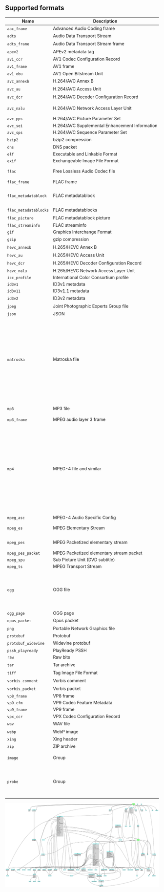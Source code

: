 ## Supported formats

[./formats_table.jq]: sh-start

|Name                  |Description                                                   |Dependencies|
|-                     |-                                                             |-|
|`aac_frame`           |Advanced&nbsp;Audio&nbsp;Coding&nbsp;frame                    |<sub></sub>|
|`adts`                |Audio&nbsp;Data&nbsp;Transport&nbsp;Stream                    |<sub>`adts_frame`</sub>|
|`adts_frame`          |Audio&nbsp;Data&nbsp;Transport&nbsp;Stream&nbsp;frame         |<sub>`aac_frame`</sub>|
|`apev2`               |APEv2&nbsp;metadata&nbsp;tag                                  |<sub>`image`</sub>|
|`av1_ccr`             |AV1&nbsp;Codec&nbsp;Configuration&nbsp;Record                 |<sub></sub>|
|`av1_frame`           |AV1&nbsp;frame                                                |<sub>`av1_obu`</sub>|
|`av1_obu`             |AV1&nbsp;Open&nbsp;Bitstream&nbsp;Unit                        |<sub></sub>|
|`avc_annexb`          |H.264/AVC&nbsp;Annex&nbsp;B                                   |<sub>`avc_nalu`</sub>|
|`avc_au`              |H.264/AVC&nbsp;Access&nbsp;Unit                               |<sub>`avc_nalu`</sub>|
|`avc_dcr`             |H.264/AVC&nbsp;Decoder&nbsp;Configuration&nbsp;Record         |<sub>`avc_nalu`</sub>|
|`avc_nalu`            |H.264/AVC&nbsp;Network&nbsp;Access&nbsp;Layer&nbsp;Unit       |<sub>`avc_sps` `avc_pps` `avc_sei`</sub>|
|`avc_pps`             |H.264/AVC&nbsp;Picture&nbsp;Parameter&nbsp;Set                |<sub></sub>|
|`avc_sei`             |H.264/AVC&nbsp;Supplemental&nbsp;Enhancement&nbsp;Information |<sub></sub>|
|`avc_sps`             |H.264/AVC&nbsp;Sequence&nbsp;Parameter&nbsp;Set               |<sub></sub>|
|`bzip2`               |bzip2&nbsp;compression                                        |<sub>`probe`</sub>|
|`dns`                 |DNS&nbsp;packet                                               |<sub></sub>|
|`elf`                 |Executable&nbsp;and&nbsp;Linkable&nbsp;Format                 |<sub></sub>|
|`exif`                |Exchangeable&nbsp;Image&nbsp;File&nbsp;Format                 |<sub></sub>|
|`flac`                |Free&nbsp;Lossless&nbsp;Audio&nbsp;Codec&nbsp;file            |<sub>`flac_metadatablocks` `flac_frame`</sub>|
|`flac_frame`          |FLAC&nbsp;frame                                               |<sub></sub>|
|`flac_metadatablock`  |FLAC&nbsp;metadatablock                                       |<sub>`flac_streaminfo` `flac_picture` `vorbis_comment`</sub>|
|`flac_metadatablocks` |FLAC&nbsp;metadatablocks                                      |<sub>`flac_metadatablock`</sub>|
|`flac_picture`        |FLAC&nbsp;metadatablock&nbsp;picture                          |<sub>`image`</sub>|
|`flac_streaminfo`     |FLAC&nbsp;streaminfo                                          |<sub></sub>|
|`gif`                 |Graphics&nbsp;Interchange&nbsp;Format                         |<sub></sub>|
|`gzip`                |gzip&nbsp;compression                                         |<sub>`probe`</sub>|
|`hevc_annexb`         |H.265/HEVC&nbsp;Annex&nbsp;B                                  |<sub>`hevc_nalu`</sub>|
|`hevc_au`             |H.265/HEVC&nbsp;Access&nbsp;Unit                              |<sub>`hevc_nalu`</sub>|
|`hevc_dcr`            |H.265/HEVC&nbsp;Decoder&nbsp;Configuration&nbsp;Record        |<sub>`hevc_nalu`</sub>|
|`hevc_nalu`           |H.265/HEVC&nbsp;Network&nbsp;Access&nbsp;Layer&nbsp;Unit      |<sub></sub>|
|`icc_profile`         |International&nbsp;Color&nbsp;Consortium&nbsp;profile         |<sub></sub>|
|`id3v1`               |ID3v1&nbsp;metadata                                           |<sub></sub>|
|`id3v11`              |ID3v1.1&nbsp;metadata                                         |<sub></sub>|
|`id3v2`               |ID3v2&nbsp;metadata                                           |<sub>`image`</sub>|
|`jpeg`                |Joint&nbsp;Photographic&nbsp;Experts&nbsp;Group&nbsp;file     |<sub>`exif` `icc_profile`</sub>|
|`json`                |JSON                                                          |<sub></sub>|
|`matroska`            |Matroska&nbsp;file                                            |<sub>`aac_frame` `av1_ccr` `av1_frame` `avc_au` `avc_dcr` `flac_frame` `flac_metadatablocks` `hevc_au` `hevc_dcr` `image` `mp3_frame` `mpeg_asc` `mpeg_pes_packet` `mpeg_spu` `opus_packet` `vorbis_packet` `vp8_frame` `vp9_cfm` `vp9_frame`</sub>|
|`mp3`                 |MP3&nbsp;file                                                 |<sub>`id3v2` `id3v1` `id3v11` `apev2` `mp3_frame`</sub>|
|`mp3_frame`           |MPEG&nbsp;audio&nbsp;layer&nbsp;3&nbsp;frame                  |<sub>`xing`</sub>|
|`mp4`                 |MPEG-4&nbsp;file&nbsp;and&nbsp;similar                        |<sub>`aac_frame` `av1_ccr` `av1_frame` `flac_frame` `flac_metadatablocks` `id3v2` `image` `jpeg` `mp3_frame` `avc_au` `avc_dcr` `mpeg_es` `hevc_au` `hevc_dcr` `mpeg_pes_packet` `opus_packet` `protobuf_widevine` `pssh_playready` `vorbis_packet` `vp9_frame` `vpx_ccr`</sub>|
|`mpeg_asc`            |MPEG-4&nbsp;Audio&nbsp;Specific&nbsp;Config                   |<sub></sub>|
|`mpeg_es`             |MPEG&nbsp;Elementary&nbsp;Stream                              |<sub>`mpeg_asc` `vorbis_packet`</sub>|
|`mpeg_pes`            |MPEG&nbsp;Packetized&nbsp;elementary&nbsp;stream              |<sub>`mpeg_pes_packet` `mpeg_spu`</sub>|
|`mpeg_pes_packet`     |MPEG&nbsp;Packetized&nbsp;elementary&nbsp;stream&nbsp;packet  |<sub></sub>|
|`mpeg_spu`            |Sub&nbsp;Picture&nbsp;Unit&nbsp;(DVD&nbsp;subtitle)           |<sub></sub>|
|`mpeg_ts`             |MPEG&nbsp;Transport&nbsp;Stream                               |<sub></sub>|
|`ogg`                 |OGG&nbsp;file                                                 |<sub>`ogg_page` `vorbis_packet` `vorbis_comment` `opus_packet` `flac_metadatablock` `flac_frame`</sub>|
|`ogg_page`            |OGG&nbsp;page                                                 |<sub></sub>|
|`opus_packet`         |Opus&nbsp;packet                                              |<sub>`vorbis_comment`</sub>|
|`png`                 |Portable&nbsp;Network&nbsp;Graphics&nbsp;file                 |<sub>`icc_profile` `exif`</sub>|
|`protobuf`            |Protobuf                                                      |<sub></sub>|
|`protobuf_widevine`   |Widevine&nbsp;protobuf                                        |<sub>`protobuf`</sub>|
|`pssh_playready`      |PlayReady&nbsp;PSSH                                           |<sub></sub>|
|`raw`                 |Raw&nbsp;bits                                                 |<sub></sub>|
|`tar`                 |Tar&nbsp;archive                                              |<sub>`probe`</sub>|
|`tiff`                |Tag&nbsp;Image&nbsp;File&nbsp;Format                          |<sub>`icc_profile`</sub>|
|`vorbis_comment`      |Vorbis&nbsp;comment                                           |<sub>`flac_picture`</sub>|
|`vorbis_packet`       |Vorbis&nbsp;packet                                            |<sub>`vorbis_comment`</sub>|
|`vp8_frame`           |VP8&nbsp;frame                                                |<sub></sub>|
|`vp9_cfm`             |VP9&nbsp;Codec&nbsp;Feature&nbsp;Metadata                     |<sub></sub>|
|`vp9_frame`           |VP9&nbsp;frame                                                |<sub></sub>|
|`vpx_ccr`             |VPX&nbsp;Codec&nbsp;Configuration&nbsp;Record                 |<sub></sub>|
|`wav`                 |WAV&nbsp;file                                                 |<sub>`id3v2` `id3v1` `id3v11`</sub>|
|`webp`                |WebP&nbsp;image                                               |<sub>`vp8_frame`</sub>|
|`xing`                |Xing&nbsp;header                                              |<sub></sub>|
|`zip`                 |ZIP&nbsp;archive                                              |<sub>`probe`</sub>|
|`image`               |Group                                                         |<sub>`gif` `jpeg` `mp4` `png` `tiff` `webp`</sub>|
|`probe`               |Group                                                         |<sub>`adts` `bzip2` `elf` `flac` `gif` `gzip` `jpeg` `json` `matroska` `mp3` `mp4` `mpeg_ts` `ogg` `png` `tar` `tiff` `wav` `webp` `zip`</sub>|

[#]: sh-end

![alt text](formats.svg "Format diagram")
